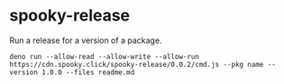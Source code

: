 # spooky-release

Run a release for a version of a package.

```shell
deno run --allow-read --allow-write --allow-run https://cdn.spooky.click/spooky-release/0.0.2/cmd.js --pkg name --version 1.0.0 --files readme.md
```